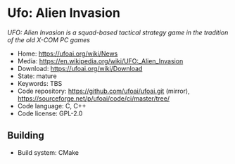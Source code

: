 # Ufo: Alien Invasion

_UFO: Alien Invasion is a squad-based tactical strategy game in the tradition of the old X-COM PC games_

- Home: https://ufoai.org/wiki/News
- Media: <https://en.wikipedia.org/wiki/UFO:_Alien_Invasion>
- Download: https://ufoai.org/wiki/Download
- State: mature
- Keywords: TBS 
- Code repository: https://github.com/ufoai/ufoai.git (mirror), https://sourceforge.net/p/ufoai/code/ci/master/tree/
- Code language: C, C++
- Code license: GPL-2.0

## Building

- Build system: CMake

